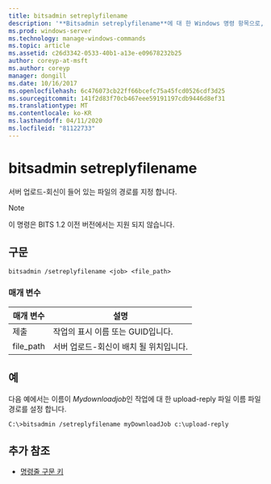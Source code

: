 ```yaml
---
title: bitsadmin setreplyfilename
description: '**Bitsadmin setreplyfilename**에 대 한 Windows 명령 항목으로, 서버 업로드-회신이 포함 된 파일의 경로를 지정 합니다.'
ms.prod: windows-server
ms.technology: manage-windows-commands
ms.topic: article
ms.assetid: c26d3342-0533-40b1-a13e-e09678232b25
author: coreyp-at-msft
ms.author: coreyp
manager: dongill
ms.date: 10/16/2017
ms.openlocfilehash: 6c476073cb22ff66bcefc75a45fcd0526cdf3d25
ms.sourcegitcommit: 141f2d83f70cb467eee59191197cdb9446d8ef31
ms.translationtype: MT
ms.contentlocale: ko-KR
ms.lasthandoff: 04/11/2020
ms.locfileid: "81122733"
---
```

# <a name="bitsadmin-setreplyfilename"></a>bitsadmin setreplyfilename

서버 업로드-회신이 들어 있는 파일의 경로를 지정 합니다.

> [!NOTE]
> 이 명령은 BITS 1.2 이전 버전에서는 지원 되지 않습니다.

## <a name="syntax"></a>구문

```
bitsadmin /setreplyfilename <job> <file_path>
```

### <a name="parameters"></a>매개 변수

| 매개 변수 | 설명 |
| -------------- | -------------- |
| 제출 | 작업의 표시 이름 또는 GUID입니다. |
| file_path | 서버 업로드-회신이 배치 될 위치입니다. |

## <a name="examples"></a>예

다음 예에서는 이름이 *Mydownloadjob*인 작업에 대 한 upload-reply 파일 이름 파일 경로를 설정 합니다.

```
C:\>bitsadmin /setreplyfilename myDownloadJob c:\upload-reply
```

## <a name="additional-references"></a>추가 참조

- [명령줄 구문 키](command-line-syntax-key.md)